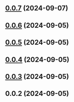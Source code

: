 

## [0.0.7](https://github.com/dq-alhq/cleon-cli/compare/v0.0.6...v0.0.7) (2024-09-07)

## [0.0.6](https://github.com/dq-alhq/cleon-cli/compare/v0.0.5...v0.0.6) (2024-09-05)

## [0.0.5](https://github.com/dq-alhq/cleon-cli/compare/v0.0.4...v0.0.5) (2024-09-05)

## [0.0.4](https://github.com/dq-alhq/cleon-cli/compare/v0.0.3...v0.0.4) (2024-09-05)

## [0.0.3](https://github.com/dq-alhq/cleon-cli/compare/v0.0.2...v0.0.3) (2024-09-05)

## 0.0.2 (2024-09-05)
